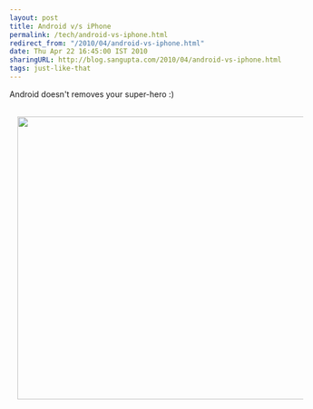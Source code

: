 ```yaml
---
layout: post
title: Android v/s iPhone
permalink: /tech/android-vs-iphone.html
redirect_from: "/2010/04/android-vs-iphone.html"
date: Thu Apr 22 16:45:00 IST 2010
sharingURL: http://blog.sangupta.com/2010/04/android-vs-iphone.html
tags: just-like-that
---
```

Android doesn't removes your super-hero :)
<br>
<br>
<div class="separator" style="clear: both; text-align: center;">
    <a href="http://2.bp.blogspot.com/_Igofzvi0TDM/S9Avwd_bhhI/AAAAAAAAFX0/Waw5Ynnq0wI/s1600/AndoridIphone.jpg" imageanchor="1" style="margin-left: 1em; margin-right: 1em;"><img border="0" height="499" src="http://2.bp.blogspot.com/_Igofzvi0TDM/S9Avwd_bhhI/AAAAAAAAFX0/Waw5Ynnq0wI/s640/AndoridIphone.jpg" width="640"></a>
</div>
